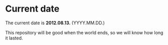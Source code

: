 # Current date

The current date is **2012.08.13.** (YYYY.MM.DD.)

This repository will be good when the world ends, so we will know how long it lasted.